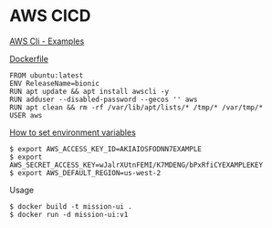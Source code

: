# AWS CICD

[AWS Cli - Examples](https://github.com/aws/aws-cli/tree/develop/awscli/examples)

[Dockerfile](https://github.com/mission-io/DevOps/blob/dev/cloud/aws/Dockerfile)

    FROM ubuntu:latest
    ENV ReleaseName=bionic
    RUN apt update && apt install awscli -y
    RUN adduser --disabled-password --gecos '' aws
    RUN apt clean && rm -rf /var/lib/apt/lists/* /tmp/* /var/tmp/*
    USER aws

[How to set environment variables](https://docs.aws.amazon.com/cli/latest/userguide/cli-configure-envvars.html)

    $ export AWS_ACCESS_KEY_ID=AKIAIOSFODNN7EXAMPLE
    $ export AWS_SECRET_ACCESS_KEY=wJalrXUtnFEMI/K7MDENG/bPxRfiCYEXAMPLEKEY
    $ export AWS_DEFAULT_REGION=us-west-2

Usage

    $ docker build -t mission-ui .
    $ docker run -d mission-ui:v1
